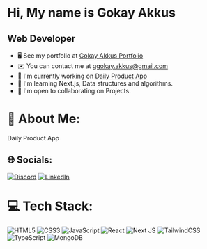 Hi, My name is Gokay Akkus
===================================================================================================================================

Web Developer
-------------
* 🖥️  See my portfolio at [Gokay Akkus Portfolio](https://gokayakkus.vercel.app/)
* ✉️  You can contact me at [ggokay.akkus@gmail.com](mailto:ggokay.akkus@gmail.com)
* 🚀  I'm currently working on [Daily Product App](https://dailygoodproduct.vercel.app/)
* 🧠  I'm learning Next.js, Data structures and algorithms.
* 🤝  I'm open to collaborating on Projects.

# 💫 About Me:
Daily Product App


## 🌐 Socials:
[![Discord](https://img.shields.io/badge/Discord-%237289DA.svg?logo=discord&logoColor=white)](https://discord.gg/_gokay) [![LinkedIn](https://img.shields.io/badge/LinkedIn-%230077B5.svg?logo=linkedin&logoColor=white)](https://linkedin.com/in/gokay-akkus) 

# 💻 Tech Stack:
![HTML5](https://img.shields.io/badge/html5-%23E34F26.svg?style=for-the-badge&logo=html5&logoColor=white) ![CSS3](https://img.shields.io/badge/css3-%231572B6.svg?style=for-the-badge&logo=css3&logoColor=white) ![JavaScript](https://img.shields.io/badge/javascript-%23323330.svg?style=for-the-badge&logo=javascript&logoColor=%23F7DF1E) ![React](https://img.shields.io/badge/react-%2320232a.svg?style=for-the-badge&logo=react&logoColor=%2361DAFB) ![Next JS](https://img.shields.io/badge/Next-black?style=for-the-badge&logo=next.js&logoColor=white) ![TailwindCSS](https://img.shields.io/badge/tailwindcss-%2338B2AC.svg?style=for-the-badge&logo=tailwind-css&logoColor=white) ![TypeScript](https://img.shields.io/badge/typescript-%23007ACC.svg?style=for-the-badge&logo=typescript&logoColor=white) ![MongoDB](https://img.shields.io/badge/MongoDB-%234ea94b.svg?style=for-the-badge&logo=mongodb&logoColor=white)
<!--# 📊 GitHub Stats:
![](https://github-readme-stats.vercel.app/api?username=GokayA&show_icons=true&hide=stars,issues,&count_private=true&title_color=0891b2&text_color=ffffff&icon_color=0891b2&bg_color=1c1917&hide_border=true&show_icons=true)<br/>
![](https://github-readme-streak-stats.herokuapp.com/?user=GokayA&theme=dark&hide_border=false)
<br/> -->


<!-- Proudly created with GPRM ( https://gprm.itsvg.in ) -->
